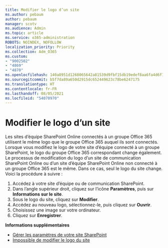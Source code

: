 ```yaml
---
title: Modifier le logo d’un site
ms.author: pebaum
author: pebaum
manager: scotv
ms.audience: Admin
ms.topic: article
ms.service: o365-administration
ROBOTS: NOINDEX, NOFOLLOW
localization_priority: Priority
ms.collection: Adm_O365
ms.custom:
- "9002502"
- "4869"
- "4870"
ms.openlocfilehash: 140a8951d1268065642a81539d9fbf15db19edef8aa6fa4d6f1fd809c843d109
ms.sourcegitcommit: b5f7da89a650d2915dc652449623c78be6247175
ms.translationtype: HT
ms.contentlocale: fr-FR
ms.lasthandoff: 08/05/2021
ms.locfileid: "54070970"
---
```

# <a name="change-site-logo"></a>Modifier le logo d’un site

Les sites d’équipe SharePoint Online connectés à un groupe Office 365 utilisent le même logo que le groupe Office 365 auquel ils sont connectés. Lorsque vous modifiez le logo de votre site d’équipe connecté à un groupe SharePoint, le logo du groupe Office 365 correspondant change également. Le processus de modification du logo d’un site de communication SharePoint Online ou d’un site d’équipe SharePoint Online non connecté à un groupe Office 365 est le même. Dans ce cas, seul le logo du site change. Voici la procédure à suivre :

1. Accédez à votre site d’équipe ou de communication SharePoint.
2. Dans l’angle supérieur droit, cliquez sur l’icône **Paramètres**, puis sur **Informations sur le site**.
3. Sous le logo du site, cliquez sur **Modifier**.
4. Accédez au nouveau logo, sélectionnez-le, puis cliquez sur **Ouvrir**.
5. Choisissez une image sur votre ordinateur.
6. Cliquez sur **Enregistrer**.

**Informations supplémentaires**

- [Gérer les paramètres de votre site SharePoint](https://support.office.com/article/manage-your-sharepoint-site-settings-8376034d-d0c7-446e-9178-6ab51c58df42)
- [Impossible de modifier le logo du site](https://docs.microsoft.com/sharepoint/troubleshoot/sites/error-when-changing-o365-site-logo)
